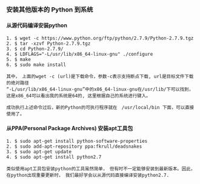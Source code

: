 ### 安装其他版本的 Python 到系统



#### 从源代码编译安装python

```shell
1. $ wget -c https://www.python.org/ftp/python/2.7.9/Python-2.7.9.tgz  
2. $ tar -xzvf Python-2.7.9.tgz  
3. $ cd Python-2.7.9/  
4. $ LDFLAGS="-L/usr/lib/x86_64-linux-gnu" ./configure  
5. $ make  
6. $ sudo make install   
```

```
其中，　上面的wget -c (url)是下载命令，参数-c表示支持断点下载, url是目标文件下载的绝对路径　
“-L/usr/lib/x86_64-linux-gnu”中的x86_64-linux-gnu在/usr/lib/下可以找到，　这是x86_64可以看出我的系统是64的, 这里根据自己的系统进行键入。

成功执行上述命令过后，新的Python的可执行程序就在　/usr/local/bin 下面，可以直接使用了。
```



#### 从PPA(Personal Package Archives) 安装apt工具包

```shell
1. $ sudo apt-get install python-software-properties  
2. $ sudo add-apt-repository ppa:fkrull/deadsnakes  
3. $ sudo apt-get update  
4. $ sudo apt-get install python2.7  

```

```
类似使用apt工具包安装python的工具虽然简单，　但有时不一定能够安装到最新版本。因此，　在python出现重要更新时，　我们最好学会以从源代码直接编译安装python2.7.
```



